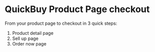 # QuickBuy Product Page checkout

From your product page to checkout in 3 quick steps:

1. Product detail page
2. Sell up page
3. Order now page
